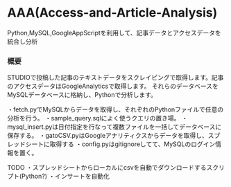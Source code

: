 # AAA(Access-and-Article-Analysis)
Python,MySQL,GoogleAppScriptを利用して、記事データとアクセスデータを統合し分析

### 概要
STUDIOで投稿した記事のテキストデータをスクレイピングで取得します。記事のアクセスデータはGoogleAnalyticsで取得します。
それらのデータベースをMySQLデータベースに格納し、Pythonで分析します。

・fetch.pyでMySQLからデータを取得し、それぞれのPythonファイルで任意の分析を行う。
・sample_query.sqlによく使うクエリの置き場。
・mysql_insert.pyは日付指定を行なって複数ファイルを一括してデータベースに保存する。
・gatoCSV.pyはGoogleアナリティクスからデータを取得し、スプレッドシートに取得する
・config.pyはgitignoreしてて、MySQLのログイン情報を置く。

TODO
・スプレッドシートからローカルにcsvを自動でダウンロードするスクリプト(Python?)
・インサートを自動化

